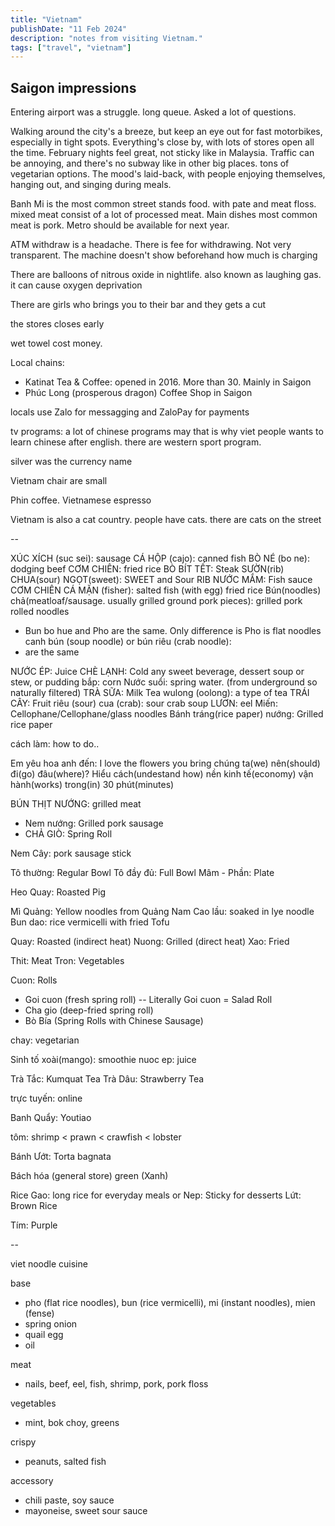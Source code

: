 ```yaml
---
title: "Vietnam"
publishDate: "11 Feb 2024"
description: "notes from visiting Vietnam."
tags: ["travel", "vietnam"]
---
```


## Saigon impressions
Entering airport was a struggle. long queue. Asked a lot of questions.

Walking around the city's a breeze, but keep an eye out for fast motorbikes, especially in tight spots. Everything's close by, with lots of stores open all the time. February nights feel great, not sticky like in Malaysia. Traffic can be annoying, and there's no subway like in other big places. tons of vegetarian options. The mood's laid-back, with people enjoying themselves, hanging out, and singing during meals.

Banh Mi is the most common street stands food. with pate and meat floss. mixed meat consist of a lot of processed meat.
Main dishes most common meat is pork.
Metro should be available for next year.

ATM withdraw is a headache. There is fee for withdrawing. Not very transparent. The machine doesn't show beforehand how much is charging

There are balloons of nitrous oxide in nightlife. also known as laughing gas. it can cause oxygen deprivation

There are girls who brings you to their bar and they gets a cut

the stores closes early

wet towel cost money.

Local chains: 
- Katinat Tea & Coffee: opened in 2016. More than 30. Mainly in Saigon
- Phúc Long (prosperous dragon) Coffee Shop in Saigon

locals use Zalo for messagging and ZaloPay for payments

tv programs: a lot of chinese programs may that is why viet people wants to learn chinese after english. there are western sport program.

silver was the currency name

Vietnam chair are small

Phin coffee. Vietnamese espresso

Vietnam is also a cat country. people have cats. there are cats on the street

--

XÚC XÍCH (suc sei): sausage
CÁ HỘP (cajo): canned fish
BÒ NÉ (bo ne): dodging beef
CƠM CHIÊN: fried rice
BÒ BÍT TẾT: Steak
SƯỜN(rib) CHUA(sour) NGỌT(sweet): SWEET and Sour RIB
NƯỚC MẮM: Fish sauce
CƠM CHIÊN CÁ MẶN (fisher): salted fish (with egg) fried rice
Bún(noodles) chả(meatloaf/sausage. usually grilled ground pork pieces): grilled pork rolled noodles
- Bun bo hue and Pho are the same. Only difference is Pho is flat noodles
canh bún (soup noodle) or bún riêu (crab noodle): 
- are the same

NƯỚC ÉP: Juice
CHÈ LẠNH: Cold any sweet beverage, dessert soup or stew, or pudding
bắp: corn
Nước suổi: spring water. (from underground so naturally filtered)
TRÀ SỮA: Milk Tea
wulong (oolong): a type of tea
TRÁI CÂY: Fruit
riêu (sour) cua (crab): sour crab soup
LƯƠN: eel
Miến: Cellophane/Cellophane/glass noodles
Bánh tráng(rice paper) nướng: Grilled rice paper

cách làm: how to do..

Em yêu hoa anh đến: I love the flowers you bring
chúng ta(we) nên(should) đi(go) đâu(where)?
Hiểu cách(undestand how) nền kinh tế(economy) vận hành(works) trong(in) 30 phút(minutes)


BÚN THỊT NƯỚNG: grilled meat
- Nem nướng: Grilled pork sausage
- CHẢ GIÒ: Spring Roll

Nem Cây: pork sausage stick

Tô thường: Regular Bowl
Tô đầy đủ: Full Bowl
Mâm - Phần: Plate

Heo Quay: Roasted Pig

Mì Quảng: Yellow noodles from Quảng Nam
Cao lầu: soaked in lye noodle
Bun dao: rice vermicelli with fried Tofu

Quay: Roasted (indirect heat)
Nuong: Grilled (direct heat)
Xao: Fried

Thit: Meat
Tron: Vegetables

Cuon: Rolls
- Goi cuon (fresh spring roll)
-- Literally Goi cuon = Salad Roll
- Cha gio (deep-fried spring roll)
- Bò Bía (Spring Rolls with Chinese Sausage)

chay: vegetarian

Sinh tố xoài(mango): smoothie
nuoc ep: juice

Trà Tắc: Kumquat Tea
Trà Dâu: Strawberry Tea

trực tuyến: online

Banh Quẩy: Youtiao

tôm: shrimp < prawn < crawfish < lobster

Bánh Ướt: Torta bagnata

Bách hóa (general store) green (Xanh)

Rice
Gao: long rice for everyday meals or 
Nep: Sticky for desserts
Lứt: Brown Rice

Tím: Purple

--

viet noodle cuisine 

base
- pho (flat rice noodles), bun (rice vermicelli), mi (instant noodles), mien (fense)
- spring onion
- quail egg
- oil

meat
- nails, beef, eel, fish, shrimp, pork, pork floss

vegetables
- mint, bok choy, greens

crispy
- peanuts, salted fish

accessory
- chili paste, soy sauce
- mayoneise, sweet sour sauce